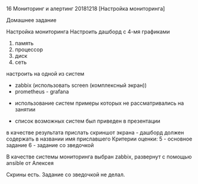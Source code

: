 16 Мониторинг и алертинг 20181218 [Настройка мониторинга]

Домашнее задание

Настройка мониторинга
Настроить дашборд с 4-мя графиками
1) память
2) процессор
3) диск
4) сеть

настроить на одной из систем
- zabbix (использовать screen (комплексный экран))
- prometheus - grafana

* использование систем примеры которых не рассматривались на занятии
- список возможных систем был приведен в презентации

в качестве результата прислать скриншот экрана - дашборд должен содержать в названии имя приславшего
Критерии оценки: 5 - основное задание
6 - задание со зведочкой 

В качестве системы мониторинга выбран zabbix, развернут с помощью ansible от Алексея

Скрины есть. Задание со зведочкой не делал.